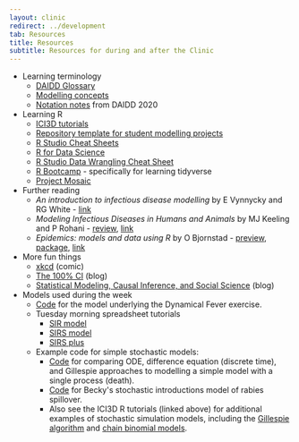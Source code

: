 ```yaml
---
layout: clinic
redirect: ../development
tab: Resources
title: Resources
subtitle: Resources for during and after the Clinic
---
```


- Learning terminology
    - [DAIDD Glossary](./DAIDD_Glossary.pdf)
    - [Modelling concepts](./modellingConcepts)
    - [Notation notes](https://www.dropbox.com/s/d67czzn1f3qkcet/notationNotes.pdf?dl=1) from DAIDD 2020
- Learning R
    - [ICI3D tutorials](http://www.ici3d.org/MMED/tutorials/)
    - [Repository template for student modelling projects](https://github.com/SACEMA/repo_template)
    - [R Studio Cheat Sheets](http://www.rstudio.com/resources/cheatsheets)
    - [R for Data Science](http://r4ds.had.co.nz/)
    - [R Studio Data Wrangling Cheat Sheet](https://www.rstudio.com/wp-content/uploads/2015/02/data-wrangling-cheatsheet.pdf)
    - [R Bootcamp](https://r-bootcamp.netlify.com/) - specifically for learning tidyverse
    - [Project Mosaic](http://mosaic-web.org/r-packages/)
- Further reading
    - _An introduction to infectious disease modelling_ by E Vynnycky and RG White - [link](http://www.anintroductiontoinfectiousdiseasemodelling.com/)
    - _Modeling Infectious Diseases in Humans and Animals_ by MJ Keeling and P Rohani - [review](http://rohanilab.ecology.uga.edu/wp-content/uploads/2013/12/farrington.pdf), [link](https://www.researchgate.net/publication/23180326_Modeling_Infectious_Diseases_in_Humans_and_Animals)
    - _Epidemics: models and data using R_ by O Bjornstad - [preview](https://books.google.co.za/books/about/Epidemics.html?id=4sJ1DwAAQBAJ&printsec=frontcover&source=kp_read_button&redir_esc=y#v=onepage&q&f=false), [package](https://cran.r-project.org/web/packages/epimdr/index.html_), [link](https://www.academia.edu/37886938/Epidemics_Models_and_Data_using_R_-_Ottar_N._Bj%C3%B8rnstad.pdf)
- More fun things
    - [xkcd](https://www.xkcd.com/) (comic)
    - [The 100% CI](http://www.the100.ci/) (blog)
    - [Statistical Modeling, Causal Inference, and Social Science](http://andrewgelman.com/) (blog)
- Models used during the week
    - [Code](http://www.ici3d.org/MMED/tutorials/dynamicalFever) for the model underlying the Dynamical Fever exercise.
    - Tuesday morning spreadsheet tutorials
        - [SIR model](https://docs.google.com/spreadsheets/d/15bdsik9N6gcS5w1lB97joRqgo4Cnz349rTBzSpbSiDk/edit?usp=sharing)
        - [SIRS model](https://docs.google.com/spreadsheets/d/1i7HprnvV1TNppItJ4TKIZFFS4nvo0tFNXsIxW9UlcIs/edit?usp=sharing)
        - [SIRS plus](https://docs.google.com/spreadsheets/d/1HPBPZR9ZTqegnPcIZCLGu4KyW_HjbY2Pq48cp6l5H4E/edit?usp=sharing)
    - Example code for simple stochastic models:
        - [Code](https://www.dropbox.com/s/s1cu3hg1fp7rptx/SimpleStochastic.zip?dl=1) for comparing ODE, difference equation (discrete time), and Gillespie approaches to modelling a simple model with a single process (death).
        - [Code](../Materials/spillover_introductions.R) for Becky's stochastic introductions model of rabies spillover.
        - Also see the ICI3D R tutorials (linked above) for additional examples of stochastic simulation models, including the [Gillespie algorithm](http://www.ici3d.org/MMED/tutorials/gillespie) and [chain binomial models](https://raw.githubusercontent.com/ICI3D/RTutorials/master/ICI3D_Example_chainBinom.R).
